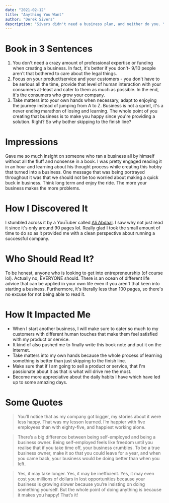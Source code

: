```yaml
---
date: "2021-02-12"
title: "Anything You Want"
author: "Derek Sivers"
description: "Sivers didn't need a business plan, and neither do you. You don't need to think big; in fact, it's better if you don't. Anything You Want will inspire you to start with what you have, care about your customers more than yourself, and run your business like you don't need the money."
---
```


# Book in 3 Sentences

1. You don't need a crazy amount of professional expertise or funding when creating a business. In fact, it's better if you don't- 9/10 people aren't that bothered to care about the legal things.
2. Focus on your product/service and your customers - you don't have to be serious all the time, provide that level of human interaction with your consumers at-least and cater to them as much as possible. In the end, it's the consumers who grow your company.
3. Take matters into your own hands when necessary, adapt to enjoying the journey instead of jumping from A to Z. Business is not a sprint, it's a never ending marathon of losing and learning. The whole point of you creating that business is to make you happy since you're providing a solution. Right? So why bother skipping to the finish line?

# Impressions

Gave me so much insight on someone who ran a business all by himself without all the fluff and nonsense in a book. I was pretty engaged reading it in an hour and learning about his thought process while creating this hobby that turned into a business. One message that was being portrayed throughout it was that we should not be too worried about making a quick buck in business. Think long term and enjoy the ride. The more your business makes the more problems.

# How I Discovered It

I stumbled across it by a YouTuber called [Ali Abdaal](https://youtu.be/hv1gOEY3cs4). I saw why not just read it since it's only around 90 pages lol. Really glad I took the small amount of time to do so as it provided me with a clean perspective about running a successful company.

# Who Should Read It?

To be honest, anyone who is looking to get into entrepreneurship (of course lol). Actually no, EVERYONE should. There is an ocean of different life advice that can be applied in your own life even if you aren't that keen into starting a business. Furthermore, it's literally less than 100 pages, so there's no excuse for not being able to read it.

# How It Impacted Me

- When I start another business, I will make sure to cater so much to my customers with different human touches that make them feel satisfied with my product or service.
- It kind of also pushed me to finally write this book note and put it on the internet.
- Take matters into my own hands because the whole process of learning something is better than just skipping to the finish line.
- Make sure that if I am going to sell a product or service, that I'm passionate about it as that is what will drive me the most.
- Become more appreciative about the daily habits I have which have led up to some amazing days.

# Some Quotes

> You’ll notice that as my company got bigger, my stories about it were less happy. That was my lesson learned. I’m happier with five employees than with eighty-five, and happiest working alone.

> There’s a big difference between being self-employed and being a business owner. Being self-employed feels like freedom until you realise that if you take time off, your business crumbles. To be a true business owner, make it so that you could leave for a year, and when you came back, your business would be doing better than when you left.

> Yes, it may take longer. Yes, it may be inefficient. Yes, it may even cost you millions of dollars in lost opportunities because your business is growing slower because you’re insisting on doing something yourself. But the whole point of doing anything is because it makes you happy! That’s it!
